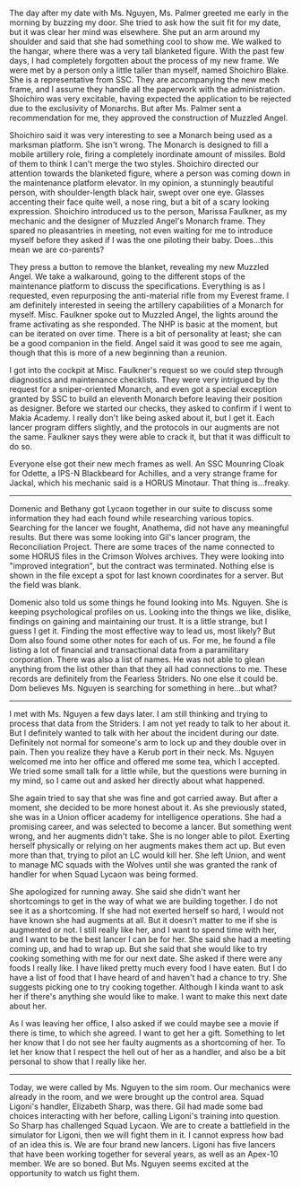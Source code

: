 
The day after my date with Ms. Nguyen, Ms. Palmer greeted me early in the morning by buzzing my door. She tried to ask how the suit fit for my date, but it was clear her mind was elsewhere. She put an arm around my shoulder and said that she had something cool to show me. We walked to the hangar, where there was a very tall blanketed figure. With the past few days, I had completely forgotten about the process of my new frame. We were met by a person only a little taller than myself, named Shoichiro Blake. She is a representative from SSC. They are accompanying the new mech frame, and I assume they handle all the paperwork with the administration. Shoichiro was very excitable, having expected the application to be rejected due to the exclusivity of Monarchs. But after Ms. Palmer sent a recommendation for me, they approved the construction of Muzzled Angel. 

Shoichiro said it was very interesting to see a Monarch being used as a marksman platform. She isn't wrong. The Monarch is designed to fill a mobile artillery role, firing a completely inordinate amount of missiles. Bold of them to think I can't merge the two styles. Shoichiro directed our attention towards the blanketed figure, where a person was coming down in the maintenance platform elevator. In my opinion, a stunningly beautiful person, with shoulder-length black hair, swept over one eye. Glasses accenting their face quite well, a nose ring, but a bit of a scary looking expression. Shoichiro introduced us to the person, Marissa Faulkner, as my mechanic and the designer of Muzzled Angel's Monarch frame. They spared no pleasantries in meeting, not even waiting for me to introduce myself before they asked if I was the one piloting their baby. Does...this mean we are co-parents? 

They press a button to remove the blanket, revealing my new Muzzled Angel. We take a walkaround, going to the different stops of the maintenance platform to discuss the specifications. Everything is as I requested, even repurposing the anti-material rifle from my Everest frame. I am definitely interested in seeing the artillery capabilities of a Monarch for myself. Misc. Faulkner spoke out to Muzzled Angel, the lights around the frame activating as she responded. The NHP is basic at the moment, but can be iterated on over time. There is a bit of personality at least; she can be a good companion in the field. Angel said it was good to see me again, though that this is more of a new beginning than a reunion. 

I got into the cockpit at Misc. Faulkner's request so we could step through diagnostics and maintenance checklists. They were very intrigued by the request for a sniper-oriented Monarch, and even got a special exception granted by SSC to build an eleventh Monarch before leaving their position as designer. Before we started our checks, they asked to confirm if I went to Makia Academy. I really don't like being asked about it, but I get it. Each lancer program differs slightly, and the protocols in our augments are not the same. Faulkner says they were able to crack it, but that it was difficult to do so. 

Everyone else got their new mech frames as well. An SSC Mounring Cloak for Odette, a IPS-N Blackbeard for Achilles, and a very strange frame for Jackal, which his mechanic said is a HORUS Minotaur. That thing is...freaky.

---

Domenic and Bethany got Lycaon together in our suite to discuss some information they had each found while researching various topics. Searching for the lancer we fought, Anathema, did not have any meaningful results. But there was some looking into Gil's lancer program, the Reconciliation Project. There are some traces of the name connected to some HORUS files in the Crimson Wolves archives. They were looking into "improved integration", but the contract was terminated. Nothing else is shown in the file except a spot for last known coordinates for a server. But the field was blank.

Domenic also told us some things he found looking into Ms. Nguyen. She is keeping psychological profiles on us. Looking into the things we like, dislike, findings on gaining and maintaining our trust. It is a little strange, but I guess I get it. Finding the most effective way to lead us, most likely? But Dom also found some other notes for each of us. For me, he found a file listing a lot of financial and transactional data from a paramilitary corporation. There was also a list of names. He was not able to glean anything from the list other than that they all had connections to me. These records are definitely from the Fearless Striders. No one else it could be. Dom believes Ms. Nguyen is searching for something in here...but what?

---

I met with Ms. Nguyen a few days later. I am still thinking and trying to process that data from the Striders. I am not yet ready to talk to her about it. But I definitely wanted to talk with her about the incident during our date. Definitely not normal for someone's arm to lock up and they double over in pain. Then you realize they have a Kerub port in their neck. Ms. Nguyen welcomed me into her office and offered me some tea, which I accepted. We tried some small talk for a little while, but the questions were burning in my mind, so I came out and asked her directly about what happened. 

She again tried to say that she was fine and got carried away. But after a moment, she decided to be more honest about it. As she previously stated, she was in a Union officer academy for intelligence operations. She had a promising career, and was selected to become a lancer. But something went wrong, and her augments didn't take. She is no longer able to pilot. Exerting herself physically or relying on her augments makes them act up. But even more than that, trying to pilot an LC would kill her. She left Union, and went to manage MC squads with the Wolves until she was granted the rank of handler for when Squad Lycaon was being formed. 

She apologized for running away. She said she didn't want her shortcomings to get in the way of what we are building together. I do not see it as a shortcoming. If she had not exerted herself so hard, I would not have known she had augments at all. But it doesn't matter to me if she is augmented or not. I still really like her, and I want to spend time with her, and I want to be the best lancer I can be for her. She said she had a meeting coming up, and had to wrap up. But she said that she would like to try cooking something with me for our next date. She asked if there were any foods I really like. I have liked pretty much every food I have eaten. But I do have a list of food that I have heard of and haven't had a chance to try. She suggests picking one to try cooking together. Although I kinda want to ask her if there's anything she would like to make. I want to make this next date about her. 

As I was leaving her office, I also asked if we could maybe see a movie if there is time, to which she agreed. I want to get her a gift. Something to let her know that I do not see her faulty augments as a shortcoming of her. To let her know that I respect the hell out of her as a handler, and also be a bit personal to show that I really like her. 

---

Today, we were called by Ms. Nguyen to the sim room. Our mechanics were already in the room, and we were brought up the control area. Squad Ligoni's handler, Elizabeth Sharp, was there. Gil had made some bad choices interacting with her before, calling Ligoni's training into question. So Sharp has challenged Squad Lycaon. We are to create a battlefield in the simulator for Ligoni, then we will fight them in it. I cannot express how bad of an idea this is. We are four brand new lancers. Ligoni has five lancers that have been working together for several years, as well as an Apex-10 member. We are so boned. But Ms. Nguyen seems excited at the opportunity to watch us fight them. 